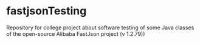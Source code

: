 # fastjsonTesting
Repository for college project about software testing of some Java classes of the open-source Alibaba FastJson project (v 1.2.79))

